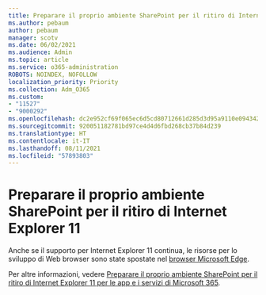 ```yaml
---
title: Preparare il proprio ambiente SharePoint per il ritiro di Internet Explorer 11
ms.author: pebaum
author: pebaum
manager: scotv
ms.date: 06/02/2021
ms.audience: Admin
ms.topic: article
ms.service: o365-administration
ROBOTS: NOINDEX, NOFOLLOW
localization_priority: Priority
ms.collection: Adm_O365
ms.custom:
- "11527"
- "9000292"
ms.openlocfilehash: dc2e952cf69f065ec6d5cd80712661d285d3d95a9110e09434239ed83fc43617
ms.sourcegitcommit: 920051182781bd97ce4d4d6fbd268cb37b84d239
ms.translationtype: HT
ms.contentlocale: it-IT
ms.lasthandoff: 08/11/2021
ms.locfileid: "57893803"
---
```

# <a name="prepare-your-sharepoint-environment-for-the-retirement-of-internet-explorer-11"></a>Preparare il proprio ambiente SharePoint per il ritiro di Internet Explorer 11

Anche se il supporto per Internet Explorer 11 continua, le risorse per lo sviluppo di Web browser sono state spostate nel [browser Microsoft Edge](https://www.microsoft.com/edge/business). 

Per altre informazioni, vedere [Preparare il proprio ambiente SharePoint per il ritiro di Internet Explorer 11 per le app e i servizi di Microsoft 365](https://docs.microsoft.com/sharepoint/prepare-ie11).


